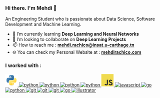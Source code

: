 ### Hi there. I'm Mehdi 👋
An Engineering Student who is passionate about  Data Science, Software Development and Machine Learning.

- 🌱 I’m currently learning **Deep Learning and Neural Networks**
- 💞️ I’m looking to collaborate on **Deep Learning Projects**
- 📫 How to reach me : **mehdi.rachico@insat.u-carthage.tn**
- 🌐 You can check my Personal Website at : **<a href="http://mehdirachico.com/" target="_blank">mehdirachico.com</a>**

### I worked with :
<div align="left">
 <a href="http://mehdirachico.com/" target="_blank"> <img src="https://raw.githubusercontent.com/devicons/devicon/master/icons/python/python-original.svg" alt="python" width="40" height="40"/> </a>
<a href="http://mehdirachico.com/" target="_blank"> <img src="https://img.icons8.com/color/480/000000/tensorflow.png" alt="python" width="40" height="40"/> </a> 
<a href="http://mehdirachico.com/" target="_blank"> <img src="https://upload.wikimedia.org/wikipedia/commons/thumb/a/ae/Keras_logo.svg/1200px-Keras_logo.svg.png" alt="python" width="40" height="40"/> </a>  
<a href="http://mehdirachico.com/" target="_blank"> <img src="https://upload.wikimedia.org/wikipedia/commons/2/22/Pandas_mark.svg" alt="python" width="40" height="40"/> </a> 
<a href="http://mehdirachico.com/" target="_blank"> <img src="https://cdn.worldvectorlogo.com/logos/numpy.svg" alt="python" width="40" height="40"/> </a> 
<a href="http://mehdirachico.com/" target="_blank"> <img src="https://raw.githubusercontent.com/devicons/devicon/master/icons/javascript/javascript-original.svg" alt="javascript" width="40" height="40"/> </a>
<a href="http://mehdirachico.com/" target="_blank"> <img src="https://upload.wikimedia.org/wikipedia/commons/a/a7/React-icon.svg" alt="javascript" width="40" height="40"/> </a>
<a href="http://mehdirachico.com/" target="_blank"> <img src="https://upload.wikimedia.org/wikipedia/commons/2/27/PHP-logo.svg" alt="go" width="40" height="40"/></a>
<a href="http://mehdirachico.com/" target="_blank"> <img src="https://upload.wikimedia.org/wikipedia/commons/d/d9/Node.js_logo.svg" alt="python" width="40" height="40"/> </a> 
<a href="http://mehdirachico.com/" target="_blank"> <img src="https://upload.wikimedia.org/wikipedia/fr/6/62/MySQL.svg" alt="git" width="40" height="40"/> </a>
<a href="http://mehdirachico.com/" target="_blank"> <img src="https://cdn.worldvectorlogo.com/logos/mongodb-icon-1.svg" alt="git" width="40" height="40"/> </a>
<a href="http://mehdirachico.com/" target="_blank"> <img src="https://www.vectorlogo.zone/logos/git-scm/git-scm-icon.svg" alt="git" width="40" height="40"/> </a> 
<a href="http://mehdirachico.com/" target="_blank"> <img src="https://upload.wikimedia.org/wikipedia/commons/4/4e/Docker_%28container_engine%29_logo.svg" alt="go" width="170" height="40"/> </a>
<a href="http://mehdirachico.com/" target="_blank"> <img src="https://www.vectorlogo.zone/logos/getpostman/getpostman-icon.svg" alt="illustrator" width="40" height="40"/> </a>


</div>



